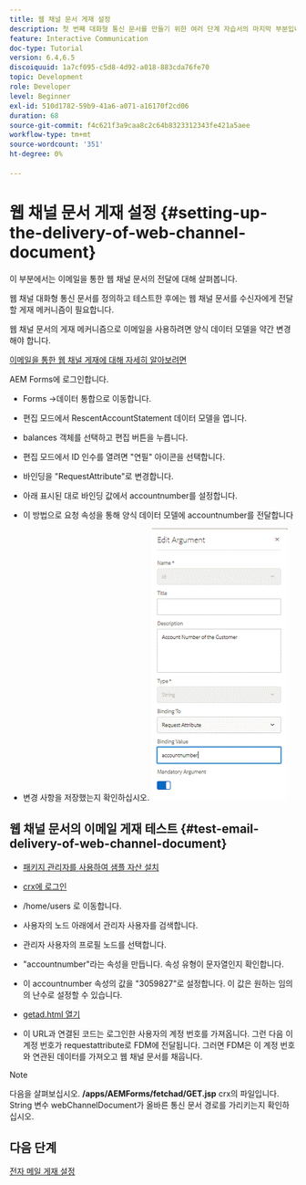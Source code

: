 ```yaml
---
title: 웹 채널 문서 게재 설정
description: 첫 번째 대화형 통신 문서를 만들기 위한 여러 단계 자습서의 마지막 부분입니다. 이 부분에서는 이메일을 통한 웹 채널 문서의 전달에 대해 살펴봅니다.
feature: Interactive Communication
doc-type: Tutorial
version: 6.4,6.5
discoiquuid: 1a7cf095-c5d8-4d92-a018-883cda76fe70
topic: Development
role: Developer
level: Beginner
exl-id: 510d1782-59b9-41a6-a071-a16170f2cd06
duration: 68
source-git-commit: f4c621f3a9caa8c2c64b8323312343fe421a5aee
workflow-type: tm+mt
source-wordcount: '351'
ht-degree: 0%

---
```


# 웹 채널 문서 게재 설정 {#setting-up-the-delivery-of-web-channel-document}


이 부분에서는 이메일을 통한 웹 채널 문서의 전달에 대해 살펴봅니다.

웹 채널 대화형 통신 문서를 정의하고 테스트한 후에는 웹 채널 문서를 수신자에게 전달할 게재 메커니즘이 필요합니다.

웹 채널 문서의 게재 메커니즘으로 이메일을 사용하려면 양식 데이터 모델을 약간 변경해야 합니다.

[이메일을 통한 웹 채널 게재에 대해 자세히 알아보려면](/help/forms/interactive-communications/delivery-of-web-channel-document-tutorial-use.md)

AEM Forms에 로그인합니다.

* Forms ->데이터 통합으로 이동합니다.

* 편집 모드에서 RescentAccountStatement 데이터 모델을 엽니다.

* balances 객체를 선택하고 편집 버튼을 누릅니다.

* 편집 모드에서 ID 인수를 열려면 &quot;연필&quot; 아이콘을 선택합니다.

* 바인딩을 &quot;RequestAttribute&quot;로 변경합니다.

* 아래 표시된 대로 바인딩 값에서 accountnumber를 설정합니다.

* 이 방법으로 요청 속성을 통해 양식 데이터 모델에 accountnumber를 전달합니다

* 변경 사항을 저장했는지 확인하십시오.
  ![fdm](assets/requestattribute.gif)

## 웹 채널 문서의 이메일 게재 테스트 {#test-email-delivery-of-web-channel-document}

* [패키지 관리자를 사용하여 샘플 자산 설치](assets/webchanneldelivery.zip)
* [crx에 로그인](http://localhost:4502/crx/de/index.jsp#)

* /home/users 로 이동합니다.

* 사용자의 노드 아래에서 관리자 사용자를 검색합니다.

* 관리자 사용자의 프로필 노드를 선택합니다.

* &quot;accountnumber&quot;라는 속성을 만듭니다. 속성 유형이 문자열인지 확인합니다.

* 이 accountnumber 속성의 값을 &quot;3059827&quot;로 설정합니다. 이 값은 원하는 임의의 난수로 설정할 수 있습니다.

* [getad.html 열기](http://localhost:4502/content/getad.html)

* 이 URL과 연결된 코드는 로그인한 사용자의 계정 번호를 가져옵니다. 그런 다음 이 계정 번호가 requestattribute로 FDM에 전달됩니다. 그러면 FDM은 이 계정 번호와 연관된 데이터를 가져오고 웹 채널 문서를 채웁니다.

>[!NOTE]
>
>다음을 살펴보십시오. **/apps/AEMForms/fetchad/GET.jsp** crx의 파일입니다. String 변수 webChannelDocument가 올바른 통신 문서 경로를 가리키는지 확인하십시오.

## 다음 단계

[전자 메일 게재 설정](../interactive-communications/delivery-of-web-channel-document-tutorial-use.md)